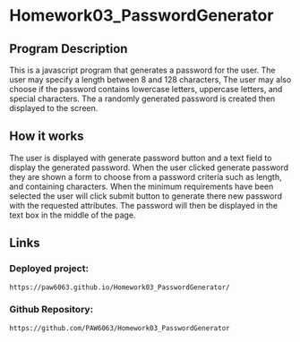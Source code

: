 # Homework03_PasswordGenerator

## Program Description
This is a javascript program that generates a password for the user.
The user may specify a length between 8 and 128 characters, The user may also choose if the password contains lowercase letters, uppercase letters, and special characters. The a randomly generated password is created then displayed to the screen.

## How it works
The user is displayed with generate password button and a text field to display the generated password. When the user clicked generate password they are shown a form to choose from a password criteria such as length, and containing characters. When the minimum requirements have been selected the user will click submit button to generate there new password with the requested attributes. The password will then be displayed in the text box in the middle of the page.

## Links

### Deployed project:
    https://paw6063.github.io/Homework03_PasswordGenerator/

### Github Repository:
    https://github.com/PAW6063/Homework03_PasswordGenerator
